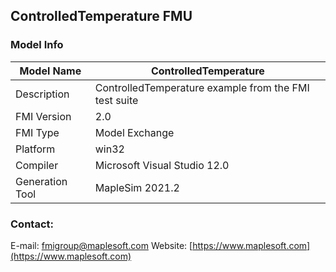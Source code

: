 ## ControlledTemperature FMU
### Model Info
|Model Name|ControlledTemperature|
|-|-|
|Description|ControlledTemperature example from the FMI test suite|
|FMI Version|2.0|
|FMI Type|Model Exchange|
|Platform|win32|
|Compiler|Microsoft Visual Studio 12.0|
|Generation Tool|MapleSim 2021.2|
### Contact:
E-mail: fmigroup@maplesoft.com
Website: [https://www.maplesoft.com](https://www.maplesoft.com)
